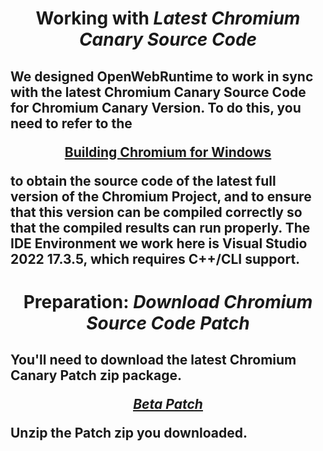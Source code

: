 <h1 align=center>
Working with <i>Latest Chromium Canary Source Code</i>
</h1>
<h2  align=left><p>We designed OpenWebRuntime to work in sync with the latest Chromium Canary Source Code for Chromium Canary Version. To do this, you need to refer to the 
<div align=center>

[**Building Chromium for Windows**](https://chromium.googlesource.com/chromium/src/+/main/docs/windows_build_instructions.md)</div>

to obtain the source code of the latest full version of the Chromium Project, and to ensure that this version can be compiled correctly so that the compiled results can run properly. The IDE Environment we work here is Visual Studio 2022 17.3.5, which requires C++/CLI support.</p>
</p> 
</h2>
<h1 align=center>
Preparation: <i>Download Chromium Source Code Patch</i>
</h1>
<h2  align=left><p>You'll need to download the latest Chromium Canary Patch zip package. 
<div align=center>

[**<i><ins>Beta Patch</ins></i>**](https://github.com/TangramDev/WebRT_Chromium_Canary/archive/refs/heads/main.zip)
</div>
  
Unzip the Patch zip you downloaded.</p>
</p> 
</h2>
